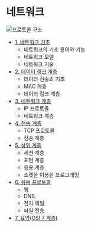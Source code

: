 # 네트워크

![프로토콜 구조](https://user-images.githubusercontent.com/56579239/164968055-5f3c7a84-5817-4809-82ea-36b0ae7ecb14.png)


* [1. 네트워크 기초](https://github.com/choiish98/Computer-Science/tree/main/Network/1.%20Network%20Basic)
  - 네트워크의 기초 용어와 기능
  - 네트워크 모델
  - 네트워크 기술
* [2. 데이터 링크 계층](https://github.com/choiish98/Computer-Science/tree/main/Network/2.%20Data%20Link%20Layer)
  - 데이터 전송의 기초
  - MAC 계층
  - 데이터 링크 계층
* [3. 네트워크 계층](https://github.com/choiish98/Computer-Science/tree/main/Network/3.%20Network%20Layer)
  - IP 프로토콜
  - 네트워크 계층
* [4. 전송 계층](https://github.com/choiish98/Computer-Science/tree/main/Network/4.%20Transport%20Layer)
  - TCP 프로토콜
  - 전송 계층
* [5. 상위 계층](https://github.com/choiish98/Computer-Science/tree/main/Network/5.%20Upper%20Layers)
  - 세션 계층
  - 표현 계층
  - 응용 계층
  - 소켓을 이용한 프로그래밍
* [6. 응용 프로토콜](https://github.com/choiish98/Computer-Science/tree/main/Network/6.%20Application%20Protocol)
  - 웹
  - DNS
  - 전자 메일
  - 파일 전송
* [7. 요약(OSI 7 계층)](https://github.com/choiish98/Computer-Science/tree/main/Network/7.%20Summary)
